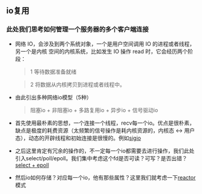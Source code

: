 ## io复用








### 此处我们思考如何管理一个服务器的多个客户端连接

+ 网络  IO，会涉及到两个系统对象，一个是用户空间调用  IO 的进程或者线程，另一个是内核 空间的内核系统，比如发生  IO 操作 read 时，它会经历两个阶段：

    > 1 等待数据准备就绪

    > 2 将数据从内核拷贝到进程或者线程中。

+ 由此引出多种网络io模型（5种）

    > 阻塞io + 非阻塞io + 多路复用io + 异步io + 信号驱动io

+ 首先使用最朴素的思想，一个连接一个线程，recv每一个io。优点是很朴素，缺点是极度的耗费资源（太频繁的信号操作是耗内核资源的，内核态 <-> 用户态），动态的开辟线程和初始连接是很慢的。例如[sigio](sigio.c)

+ 之后这里肯定有冗余的操作的，不一定每一个io都需要去进行操作，我们此处引入select/poll/epoll。我们集中考虑这个fd是否可读？可写？是否出错？[select + epoll](server_io.c)

+ 然后io如何存储？对应每一个io，他有那些属性？这里我们就考虑一下[reactor](reactor.c)模式
